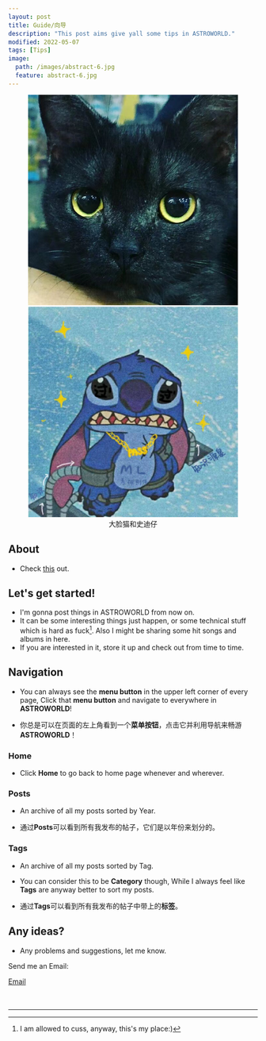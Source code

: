 ```yaml
---
layout: post
title: Guide/向导
description: "This post aims give yall some tips in ASTROWORLD."
modified: 2022-05-07
tags: [Tips]
image:
  path: /images/abstract-6.jpg
  feature: abstract-6.jpg
---
```


<figure class="half">
	<img src="/images/blackcat.jpg" alt="">
	<img src="/images/stitch.jpg" alt="">
  <center><figcaption>大脸猫和史迪仔</figcaption></center>
</figure>


## About

- Check [this](https://lucameng.github.io/about/) out.

## Let's get started!  

- I'm gonna post things in ASTROWORLD from now on.  
- It can be some interesting things just happen, or some technical stuff which is hard as fuck[^1]. Also I might be sharing some hit songs and albums in here.  
- If you are interested in it, store it up and check out from time to time.  

## Navigation

- You can always see the **menu button** in the upper left corner of every page, Click that **menu button** and navigate to everywhere in **ASTROWORLD**!

- 你总是可以在页面的左上角看到一个**菜单按钮**，点击它并利用导航来畅游**ASTROWORLD**！

### Home

- Click **Home** to go back to home page whenever and wherever.

### Posts

- An archive of all my posts sorted by Year.  

- 通过**Posts**可以看到所有我发布的帖子，它们是以年份来划分的。

### Tags

- An archive of all my posts sorted by Tag.

- You can consider this to be **Category** though, While I always feel like **Tags** are anyway better to sort my posts.

- 通过**Tags**可以看到所有我发布的帖子中带上的**标签**。  

## Any ideas?
- Any problems and suggestions, let me know.  

Send me an Email:  
<div markdown="0"><a href="mailto:{{luca.meng@outlook.com}}"><i class="fa fa-fw fa-envelope"></i> Email</a></div>

<br/>
<br/>

___


[^1]: I am allowed to cuss, anyway, this's my place:) 

